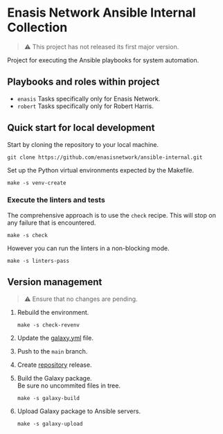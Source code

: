 # Enasis Network Ansible Internal Collection

> :warning: This project has not released its first major version.

Project for executing the Ansible playbooks for system automation.

## Playbooks and roles within project
- `enasis` Tasks specifically only for Enasis Network.
- `robert` Tasks specifically only for Robert Harris.

## Quick start for local development
Start by cloning the repository to your local machine.
```
git clone https://github.com/enasisnetwork/ansible-internal.git
```
Set up the Python virtual environments expected by the Makefile.
```
make -s venv-create
```

### Execute the linters and tests
The comprehensive approach is to use the `check` recipe. This will stop on
any failure that is encountered.
```
make -s check
```
However you can run the linters in a non-blocking mode.
```
make -s linters-pass
```

## Version management
> :warning: Ensure that no changes are pending.

1. Rebuild the environment.
   ```
   make -s check-revenv
   ```

1. Update the [galaxy.yml](galaxy.yml) file.

1. Push to the `main` branch.

1. Create [repository](https://github.com/enasisnetwork/ansible-internal) release.

1. Build the Galaxy package.<br>Be sure no uncommited files in tree.
   ```
   make -s galaxy-build
   ```

1. Upload Galaxy package to Ansible servers.
   ```
   make -s galaxy-upload
   ```
